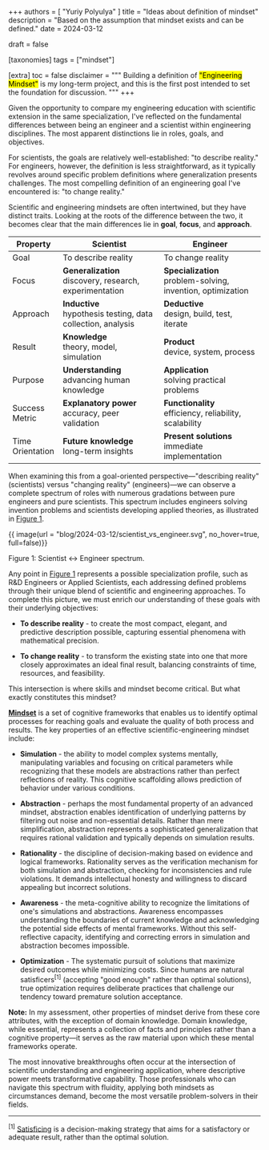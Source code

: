 +++
authors = [ "Yuriy Polyulya" ]
title = "Ideas about definition of mindset"
description = "Based on the assumption that mindset exists and can be defined."
date = 2024-03-12

draft = false

[taxonomies]
tags = ["mindset"]

[extra]
toc = false
disclaimer = """
Building a definition of <mark>"Engineering Mindset"</mark> is my long-term project, and this is the first post intended to set the foundation for discussion.
"""
+++

Given the opportunity to compare my engineering education with scientific extension in the same specialization, I've reflected on the fundamental differences between being an engineer and a scientist within engineering disciplines. The most apparent distinctions lie in roles, goals, and objectives.

For scientists, the goals are relatively well-established: "to describe reality." For engineers, however, the definition is less straightforward, as it typically revolves around specific problem definitions where generalization presents challenges. The most compelling definition of an engineering goal I've encountered is: "to change reality."

Scientific and engineering mindsets are often intertwined, but they have distinct traits. Looking at the roots of the difference between the two, it becomes clear that the main differences lie in **goal**, **focus**, and **approach**.

<style>
#tbl_1 + table th:first-of-type  { width: 20%; }
#tbl_1 + table th:nth-of-type(2) { width: 40%; }
#tbl_1 + table th:nth-of-type(3) { width: 40%; }
</style>
<div id="tbl_1"></div>

| Property | Scientist | Engineer |
| --- | --- | --- |
| Goal | To describe reality | To change reality |
| Focus | **Generalization**<br>discovery, research, experimentation | **Specialization**<br>problem-solving, invention, optimization |
| Approach | **Inductive**<br>hypothesis testing, data collection, analysis | **Deductive**<br>design, build, test, iterate |
| Result | **Knowledge**<br>theory, model, simulation | **Product**<br>device, system, process |
| Purpose | **Understanding**<br>advancing human knowledge | **Application**<br>solving practical problems |
| Success Metric | **Explanatory power**<br>accuracy, peer validation | **Functionality**<br>efficiency, reliability, scalability |
| Time Orientation | **Future knowledge**<br>long-term insights | **Present solutions**<br>immediate implementation |


When examining this from a goal-oriented perspective—"describing reality" (scientists) versus "changing reality" (engineers)—we can observe a complete spectrum of roles with numerous gradations between pure engineers and pure scientists. This spectrum includes engineers solving invention problems and scientists developing applied theories, as illustrated in [Figure 1](#pic_1).

<a name="pic_1">{{ image(url = "blog/2024-03-12/scientist_vs_engineer.svg", no_hover=true, full=false)}}</a>
<figcaption>Figure 1: Scientist ↔️ Engineer spectrum.</figcaption>

Any point in [Figure 1](#pic_1) represents a possible specialization profile, such as R&D Engineers or Applied Scientists, each addressing defined problems through their unique blend of scientific and engineering approaches. To complete this picture, we must enrich our understanding of these goals with their underlying objectives:

* **To describe reality** - to create the most compact, elegant, and predictive description possible, capturing essential phenomena with mathematical precision.
  
* **To change reality** - to transform the existing state into one that more closely approximates an ideal final result, balancing constraints of time, resources, and feasibility.

This intersection is where skills and mindset become critical. But what exactly constitutes this mindset?

**[Mindset](/tags/mindset/)** is a set of cognitive frameworks that enables us to identify optimal processes for reaching goals and evaluate the quality of both process and results. The key properties of an effective scientific-engineering mindset include:

* **Simulation** - the ability to model complex systems mentally, manipulating variables and focusing on critical parameters while recognizing that these models are abstractions rather than perfect reflections of reality. This cognitive scaffolding allows prediction of behavior under various conditions.

* **Abstraction** - perhaps the most fundamental property of an advanced mindset, abstraction enables identification of underlying patterns by filtering out noise and non-essential details. Rather than mere simplification, abstraction represents a sophisticated generalization that requires rational validation and typically depends on simulation results.

* **Rationality** - the discipline of decision-making based on evidence and logical frameworks. Rationality serves as the verification mechanism for both simulation and abstraction, checking for inconsistencies and rule violations. It demands intellectual honesty and willingness to discard appealing but incorrect solutions.

* **Awareness** - the meta-cognitive ability to recognize the limitations of one's simulations and abstractions. Awareness encompasses understanding the boundaries of current knowledge and acknowledging the potential side effects of mental frameworks. Without this self-reflective capacity, identifying and correcting errors in simulation and abstraction becomes impossible.

* **Optimization** - The systematic pursuit of solutions that maximize desired outcomes while minimizing costs. Since humans are natural satisficers<sup>[1]</sup> (accepting "good enough" rather than optimal solutions), true optimization requires deliberate practices that challenge our tendency toward premature solution acceptance.

**Note:** In my assessment, other properties of mindset derive from these core attributes, with the exception of domain knowledge. Domain knowledge, while essential, represents a collection of facts and principles rather than a cognitive property—it serves as the raw material upon which these mental frameworks operate.

The most innovative breakthroughs often occur at the intersection of scientific understanding and engineering application, where descriptive power meets transformative capability. Those professionals who can navigate this spectrum with fluidity, applying both mindsets as circumstances demand, become the most versatile problem-solvers in their fields.

---
<sup>[1]</sup> [Satisficing](https://en.wikipedia.org/wiki/Satisficing) is a decision-making strategy that aims for a satisfactory or adequate result, rather than the optimal solution.